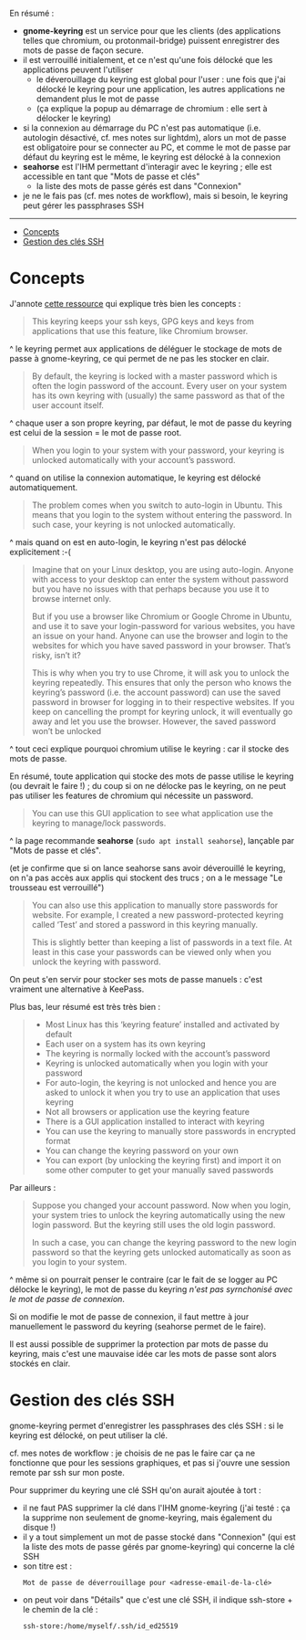 En résumé :

- **gnome-keyring** est un service pour que les clients (des applications telles que chromium, ou protonmail-bridge) puissent enregistrer des mots de passe de façon secure.
- il est verrouillé initialement, et ce n'est qu'une fois délocké que les applications peuvent l'utiliser
    - le déverouillage du keyring est global pour l'user : une fois que j'ai délocké le keyring pour une application, les autres applications ne demandent plus le mot de passe
    - (ça explique la popup au démarrage de chromium : elle sert à délocker le keyring)
- si la connexion au démarrage du PC n'est pas automatique (i.e. autologin désactivé, cf. mes notes sur lightdm), alors un mot de passe est obligatoire pour se connecter au PC, et comme le mot de passe par défaut du keyring est le même, le keyring est délocké à la connexion
- **seahorse** est l'IHM permettant d'interagir avec le keyring ; elle est accessible en tant que "Mots de passe et clés"
    - la liste des mots de passe gérés est dans "Connexion"
- je ne le fais pas (cf. mes notes de workflow), mais si besoin, le keyring peut gérer les passphrases SSH

----

* [Concepts](#concepts)
* [Gestion des clés SSH](#gestion-des-clés-ssh)


# Concepts

J'annote [cette ressource](https://itsfoss.com/ubuntu-keyring/) qui explique très bien les concepts :

> This keyring keeps your ssh keys, GPG keys and keys from applications that use this feature, like Chromium browser.

^ le keyring permet aux applications de déléguer le stockage de mots de passe à gnome-keyring, ce qui permet de ne pas les stocker en clair.

> By default, the keyring is locked with a master password which is often the login password of the account. Every user on your system has its own keyring with (usually) the same password as that of the user account itself.

^ chaque user a son propre keyring, par défaut, le mot de passe du keyring est celui de la session = le mot de passe root.

> When you login to your system with your password, your keyring is unlocked automatically with your account’s password.

^ quand on utilise la connexion automatique, le keyring est délocké automatiquement.

> The problem comes when you switch to auto-login in Ubuntu. This means that you login to the system without entering the password. In such case, your keyring is not unlocked automatically.

^ mais quand on est en auto-login, le keyring n'est pas délocké explicitement :-(

> Imagine that on your Linux desktop, you are using auto-login.
> Anyone with access to your desktop can enter the system without password but you have no issues with that perhaps because you use it to browse internet only.
>
> But if you use a browser like Chromium or Google Chrome in Ubuntu, and use it to save your login-password for various websites, you have an issue on your hand.
> Anyone can use the browser and login to the websites for which you have saved password in your browser. That’s risky, isn’t it?
>
> This is why when you try to use Chrome, it will ask you to unlock the keyring repeatedly.
> This ensures that only the person who knows the keyring’s password (i.e. the account password) can use the saved password in browser for logging in to their respective websites.
> If you keep on cancelling the prompt for keyring unlock, it will eventually go away and let you use the browser. However, the saved password won’t be unlocked

^ tout ceci explique pourquoi chromium utilise le keyring : car il stocke des mots de passe.

En résumé, toute application qui stocke des mots de passe utilise le keyring (ou devrait le faire !) ; du coup si on ne délocke pas le keyring, on ne peut pas utiliser les features de chromium qui nécessite un password.

> You can use this GUI application to see what application use the keyring to manage/lock passwords.

^ la page recommande **seahorse** (`sudo apt install seahorse`), lançable par "Mots de passe et clés".

(et je confirme que si on lance seahorse sans avoir déverouillé le keyring, on n'a pas accès aux applis qui stockent des trucs ; on a le message "Le trousseau est verrouillé")

> You can also use this application to manually store passwords for website. For example, I created a new password-protected keyring called ‘Test’ and stored a password in this keyring manually.
>
> This is slightly better than keeping a list of passwords in a text file. At least in this case your passwords can be viewed only when you unlock the keyring with password.

On peut s'en servir pour stocker ses mots de passe manuels : c'est vraiment une alternative à KeePass.

Plus bas, leur résumé est très très bien :

> - Most Linux has this ‘keyring feature’ installed and activated by default
> - Each user on a system has its own keyring
> - The keyring is normally locked with the account’s password
> - Keyring is unlocked automatically when you login with your password
> - For auto-login, the keyring is not unlocked and hence you are asked to unlock it when you try to use an application that uses keyring
> - Not all browsers or application use the keyring feature
> - There is a GUI application installed to interact with keyring
> - You can use the keyring to manually store passwords in encrypted format
> - You can change the keyring password on your own
> - You can export (by unlocking the keyring first) and import it on some other computer to get your manually saved passwords

Par ailleurs :

> Suppose you changed your account password. Now when you login, your system tries to unlock the keyring automatically using the new login password. But the keyring still uses the old login password.
>
> In such a case, you can change the keyring password to the new login password so that the keyring gets unlocked automatically as soon as you login to your system.

^ même si on pourrait penser le contraire (car le fait de se logger au PC délocke le keyring), le mot de passe du keyring _n'est pas syrnchonisé avec le mot de passe de connexion_.

Si on modifie le mot de passe de connexion, il faut mettre à jour manuellement le password du keyring (seahorse permet de le faire).

Il est aussi possible de supprimer la protection par mots de passe du keyring, mais c'est une mauvaise idée car les mots de passe sont alors stockés en clair.

# Gestion des clés SSH

gnome-keyring permet d'enregistrer les passphrases des clés SSH : si le keyring est délocké, on peut utiliser la clé.

cf. mes notes de workflow : je choisis de ne pas le faire car ça ne fonctionne que pour les sessions graphiques, et pas si j'ouvre une session remote par ssh sur mon poste.

Pour supprimer du keyring une clé SSH qu'on aurait ajoutée à tort :

- il ne faut PAS supprimer la clé dans l'IHM gnome-keyring (j'ai testé : ça la supprime non seulement de gnome-keyring, mais également du disque !)
- il y a tout simplement un mot de passe stocké dans "Connexion" (qui est la liste des mots de passe gérés par gnome-keyring) qui concerne la clé SSH
- son titre est :
    ```
    Mot de passe de déverrouillage pour <adresse-email-de-la-clé>
    ```
- on peut voir dans "Détails" que c'est une clé SSH, il indique ssh-store + le chemin de la clé :
    ```
    ssh-store:/home/myself/.ssh/id_ed25519
    ```
